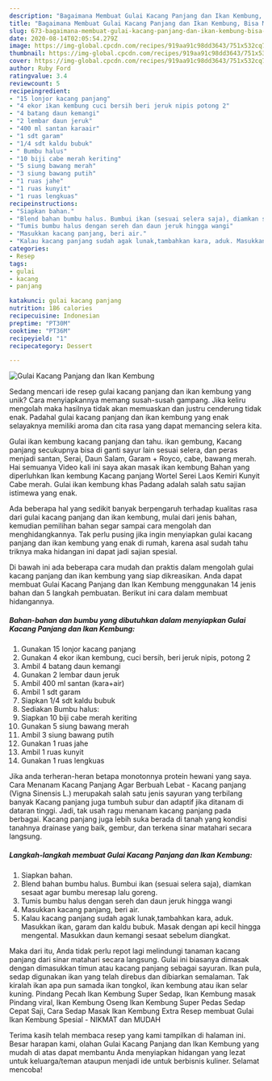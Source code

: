 ```yaml
---
description: "Bagaimana Membuat Gulai Kacang Panjang dan Ikan Kembung, Bisa Manjain Lidah"
title: "Bagaimana Membuat Gulai Kacang Panjang dan Ikan Kembung, Bisa Manjain Lidah"
slug: 673-bagaimana-membuat-gulai-kacang-panjang-dan-ikan-kembung-bisa-manjain-lidah
date: 2020-08-14T02:05:54.279Z
image: https://img-global.cpcdn.com/recipes/919aa91c98dd3643/751x532cq70/gulai-kacang-panjang-dan-ikan-kembung-foto-resep-utama.jpg
thumbnail: https://img-global.cpcdn.com/recipes/919aa91c98dd3643/751x532cq70/gulai-kacang-panjang-dan-ikan-kembung-foto-resep-utama.jpg
cover: https://img-global.cpcdn.com/recipes/919aa91c98dd3643/751x532cq70/gulai-kacang-panjang-dan-ikan-kembung-foto-resep-utama.jpg
author: Ruby Ford
ratingvalue: 3.4
reviewcount: 5
recipeingredient:
- "15 lonjor kacang panjang"
- "4 ekor ikan kembung cuci bersih beri jeruk nipis potong 2"
- "4 batang daun kemangi"
- "2 lembar daun jeruk"
- "400 ml santan karaair"
- "1 sdt garam"
- "1/4 sdt kaldu bubuk"
- " Bumbu halus"
- "10 biji cabe merah keriting"
- "5 siung bawang merah"
- "3 siung bawang putih"
- "1 ruas jahe"
- "1 ruas kunyit"
- "1 ruas lengkuas"
recipeinstructions:
- "Siapkan bahan."
- "Blend bahan bumbu halus. Bumbui ikan (sesuai selera saja), diamkan sesaat agar bumbu meresap lalu goreng."
- "Tumis bumbu halus dengan sereh dan daun jeruk hingga wangi"
- "Masukkan kacang panjang, beri air."
- "Kalau kacang panjang sudah agak lunak,tambahkan kara, aduk. Masukkan ikan, garam dan kaldu bubuk. Masak dengan api kecil hingga mengental. Masukkan daun kemangi sesaat sebelum diangkat."
categories:
- Resep
tags:
- gulai
- kacang
- panjang

katakunci: gulai kacang panjang 
nutrition: 186 calories
recipecuisine: Indonesian
preptime: "PT30M"
cooktime: "PT36M"
recipeyield: "1"
recipecategory: Dessert

---
```



![Gulai Kacang Panjang dan Ikan Kembung](https://img-global.cpcdn.com/recipes/919aa91c98dd3643/751x532cq70/gulai-kacang-panjang-dan-ikan-kembung-foto-resep-utama.jpg)

Sedang mencari ide resep gulai kacang panjang dan ikan kembung yang unik? Cara menyiapkannya memang susah-susah gampang. Jika keliru mengolah maka hasilnya tidak akan memuaskan dan justru cenderung tidak enak. Padahal gulai kacang panjang dan ikan kembung yang enak selayaknya memiliki aroma dan cita rasa yang dapat memancing selera kita.

Gulai ikan kembung kacang panjang dan tahu. ikan gembung, Kacang panjang secukupnya bisa di ganti sayur lain sesuai selera, dan peras menjadi santan, Serai, Daun Salam, Garam + Royco, cabe, bawang merah. Hai semuanya Video kali ini saya akan masak ikan kembung Bahan yang diperluhkan Ikan kembung Kacang panjang Wortel Serei Laos Kemiri Kunyit Cabe merah. Gulai ikan kembung khas Padang adalah salah satu sajian istimewa yang enak.

Ada beberapa hal yang sedikit banyak berpengaruh terhadap kualitas rasa dari gulai kacang panjang dan ikan kembung, mulai dari jenis bahan, kemudian pemilihan bahan segar sampai cara mengolah dan menghidangkannya. Tak perlu pusing jika ingin menyiapkan gulai kacang panjang dan ikan kembung yang enak di rumah, karena asal sudah tahu triknya maka hidangan ini dapat jadi sajian spesial.


Di bawah ini ada beberapa cara mudah dan praktis dalam mengolah gulai kacang panjang dan ikan kembung yang siap dikreasikan. Anda dapat membuat Gulai Kacang Panjang dan Ikan Kembung menggunakan 14 jenis bahan dan 5 langkah pembuatan. Berikut ini cara dalam membuat hidangannya.

<!--inarticleads1-->

##### Bahan-bahan dan bumbu yang dibutuhkan dalam menyiapkan Gulai Kacang Panjang dan Ikan Kembung:

1. Gunakan 15 lonjor kacang panjang
1. Gunakan 4 ekor ikan kembung, cuci bersih, beri jeruk nipis, potong 2
1. Ambil 4 batang daun kemangi
1. Gunakan 2 lembar daun jeruk
1. Ambil 400 ml santan (kara+air)
1. Ambil 1 sdt garam
1. Siapkan 1/4 sdt kaldu bubuk
1. Sediakan  Bumbu halus:
1. Siapkan 10 biji cabe merah keriting
1. Gunakan 5 siung bawang merah
1. Ambil 3 siung bawang putih
1. Gunakan 1 ruas jahe
1. Ambil 1 ruas kunyit
1. Gunakan 1 ruas lengkuas


Jika anda terheran-heran betapa monotonnya protein hewani yang saya. Cara Menanam Kacang Panjang Agar Berbuah Lebat - Kacang panjang (Vigna Sinensis L.) merupakah salah satu jenis sayuran yang terbilang banyak Kacang panjang juga tumbuh subur dan adaptif jika ditanam di dataran tinggi. Jadi, tak usah ragu menanam kacang panjang pada berbagai. Kacang panjang juga lebih suka berada di tanah yang kondisi tanahnya drainase yang baik, gembur, dan terkena sinar matahari secara langsung. 

<!--inarticleads2-->

##### Langkah-langkah membuat Gulai Kacang Panjang dan Ikan Kembung:

1. Siapkan bahan.
1. Blend bahan bumbu halus. Bumbui ikan (sesuai selera saja), diamkan sesaat agar bumbu meresap lalu goreng.
1. Tumis bumbu halus dengan sereh dan daun jeruk hingga wangi
1. Masukkan kacang panjang, beri air.
1. Kalau kacang panjang sudah agak lunak,tambahkan kara, aduk. Masukkan ikan, garam dan kaldu bubuk. Masak dengan api kecil hingga mengental. Masukkan daun kemangi sesaat sebelum diangkat.


Maka dari itu, Anda tidak perlu repot lagi melindungi tanaman kacang panjang dari sinar matahari secara langsung. Gulai ini biasanya dimasak dengan dimasukkan timun atau kacang panjang sebagai sayuran. Ikan pula, sedap digunakan ikan yang telah direbus dan dibiarkan semalaman. Tak kiralah ikan apa pun samada ikan tongkol, ikan kembung atau ikan selar kuning. Pindang Pecah Ikan Kembung Super Sedap, Ikan Kembung masak Pindang viral, Ikan Kembung Oseng Ikan Kembung Super Pedas Sedap Cepat Saji, Cara Sedap Masak Ikan Kembung Extra Resep membuat Gulai Ikan Kembung Spesial - NIKMAT dan MUDAH 

Terima kasih telah membaca resep yang kami tampilkan di halaman ini. Besar harapan kami, olahan Gulai Kacang Panjang dan Ikan Kembung yang mudah di atas dapat membantu Anda menyiapkan hidangan yang lezat untuk keluarga/teman ataupun menjadi ide untuk berbisnis kuliner. Selamat mencoba!
